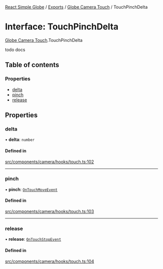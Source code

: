 [React Simple Globe](../README.md) / [Exports](../modules.md) / [Globe Camera Touch](../modules/Globe_Camera_Touch.md) / TouchPinchDelta

# Interface: TouchPinchDelta

[Globe Camera Touch](../modules/Globe_Camera_Touch.md).TouchPinchDelta

todo docs

## Table of contents

### Properties

- [delta](Globe_Camera_Touch.TouchPinchDelta.md#delta)
- [pinch](Globe_Camera_Touch.TouchPinchDelta.md#pinch)
- [release](Globe_Camera_Touch.TouchPinchDelta.md#release)

## Properties

### delta

• **delta**: `number`

#### Defined in

[src/components/camera/hooks/touch.ts:102](https://github.com/Gaushao/d3-react-globe/blob/636f719/src/components/camera/hooks/touch.ts#L102)

___

### pinch

• **pinch**: [`OnTouchMoveEvent`](Globe_Camera_Touch.OnTouchMoveEvent.md)

#### Defined in

[src/components/camera/hooks/touch.ts:103](https://github.com/Gaushao/d3-react-globe/blob/636f719/src/components/camera/hooks/touch.ts#L103)

___

### release

• **release**: [`OnTouchStopEvent`](Globe_Camera_Touch.OnTouchStopEvent.md)

#### Defined in

[src/components/camera/hooks/touch.ts:104](https://github.com/Gaushao/d3-react-globe/blob/636f719/src/components/camera/hooks/touch.ts#L104)

